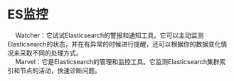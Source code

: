 


# ES监控  
&emsp; Watcher：它试试Elasticsearch的警报和通知工具。它可以主动监测Elasticsearch的状态，并在有异常的时候进行提醒，还可以根据你的数据变化情况来采取不同的处理方式。  
&emsp; Marvel：它是Elasticsearch的管理和监控工具。它监测Elasticsearch集群索引和节点的活动，快速诊断问题。   
